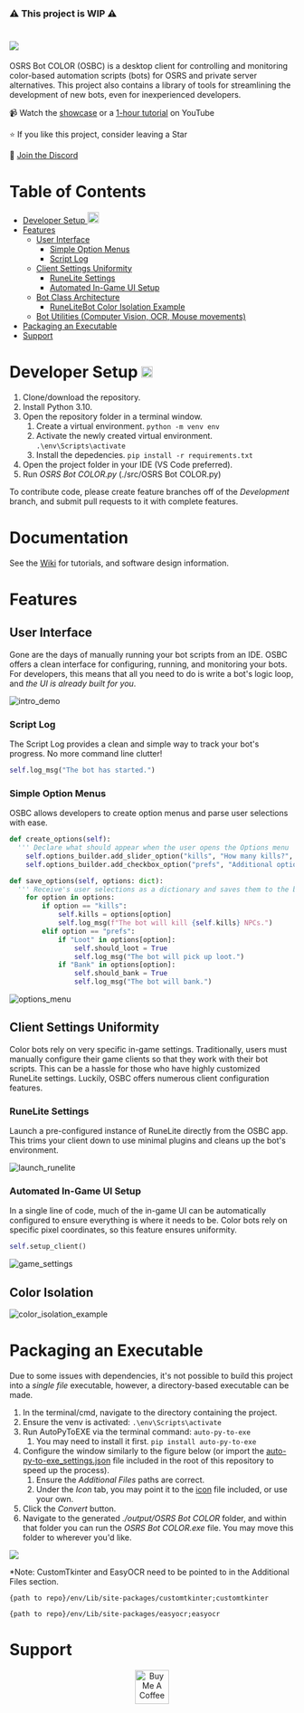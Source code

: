 ### ⚠️ This project is WIP ⚠️

# ![](documentation/media/logo.png)
OSRS Bot COLOR (OSBC) is a desktop client for controlling and monitoring color-based automation scripts (bots) for OSRS and private server alternatives. This project also contains a library of tools for streamlining the development of new bots, even for inexperienced developers.

📹 Watch the [showcase](https://www.youtube.com/watch?v=DAbyiW5mY3M) or a [1-hour tutorial]() on YouTube

⭐ If you like this project, consider leaving a Star

💬 [Join the Discord](https://discord.gg/Znks7Smya4)

# Table of Contents
- [Developer Setup <img height=20 src="documentation/media/windows_logo.png"/>](#developer-setup-)
- [Features](#features)
  - [User Interface](#user-interface)
    - [Simple Option Menus](#simple-option-menus)
    - [Script Log](#script-log)
  - [Client Settings Uniformity](#client-settings-uniformity)
    - [RuneLite Settings](#runelite-settings)
    - [Automated In-Game UI Setup](#automated-in-game-ui-setup)
  - [Bot Class Architecture](#bot-class-architecture)
    - [RuneLiteBot Color Isolation Example](#runelitebot-color-isolation-example)
  - [Bot Utilities (Computer Vision, OCR, Mouse movements)](#bot-utilities-computer-vision-ocr-mouse-movements)
- [Packaging an Executable](#packaging-an-executable)
- [Support](#support)

# Developer Setup <img height=20 src="documentation/media/windows_logo.png"/>
1. Clone/download the repository.
2. Install Python 3.10.
3. Open the repository folder in a terminal window.
   1. Create a virtual environment. ```python -m venv env```
   2. Activate the newly created virtual environment. ```.\env\Scripts\activate```
   3. Install the depedencies. ```pip install -r requirements.txt```
4. Open the project folder in your IDE (VS Code preferred).
5. Run *OSRS Bot COLOR.py* (./src/OSRS Bot COLOR.py)

To contribute code, please create feature branches off of the _Development_ branch, and submit pull requests to it with complete features.

# Documentation

See the [Wiki](https://github.com/kelltom/OSRS-Bot-COLOR/wiki) for tutorials, and software design information.

# Features
## User Interface
Gone are the days of manually running your bot scripts from an IDE. OSBC offers a clean interface for configuring, running, and monitoring your bots. For developers, this means that all you need to do is write a bot's logic loop, and *the UI is already built for you*.

![intro_demo](https://user-images.githubusercontent.com/44652363/197059102-27a9a942-25b6-4012-b83b-90ae8399b4e8.gif)

### Script Log
The Script Log provides a clean and simple way to track your bot's progress. No more command line clutter!

```python
self.log_msg("The bot has started.")
```

### Simple Option Menus
OSBC allows developers to create option menus and parse user selections with ease.

```python
def create_options(self):
  ''' Declare what should appear when the user opens the Options menu '''
    self.options_builder.add_slider_option("kills", "How many kills?", 1, 300)
    self.options_builder.add_checkbox_option("prefs", "Additional options", ["Loot", "Bank"])

def save_options(self, options: dict):
  ''' Receive's user selections as a dictionary and saves them to the bot '''
    for option in options:
        if option == "kills":
            self.kills = options[option]
            self.log_msg(f"The bot will kill {self.kills} NPCs.")
        elif option == "prefs":
            if "Loot" in options[option]:
                self.should_loot = True
                self.log_msg("The bot will pick up loot.")
            if "Bank" in options[option]:
                self.should_bank = True
                self.log_msg("The bot will bank.")
```

![options_menu](https://user-images.githubusercontent.com/44652363/197066453-d108c0ba-351a-4a8a-96ed-57d7cfd5f6c5.png)

## Client Settings Uniformity
Color bots rely on very specific in-game settings. Traditionally, users must manually configure their game clients so that they work with their bot scripts. This can be a hassle for those who have highly customized RuneLite settings. Luckily, OSBC offers numerous client configuration features.

### RuneLite Settings
Launch a pre-configured instance of RuneLite directly from the OSBC app. This trims your client down to use minimal plugins and cleans up the bot's environment.

![launch_runelite](https://user-images.githubusercontent.com/44652363/197061911-2ab29a8b-9897-4142-9f46-3728e6548997.png)

### Automated In-Game UI Setup
In a single line of code, much of the in-game UI can be automatically configured to ensure everything is where it needs to be. Color bots rely on specific pixel coordinates, so this feature ensures uniformity.

```python
self.setup_client()
```

![game_settings](https://user-images.githubusercontent.com/44652363/197063629-dcc8f3d1-6a11-4bb4-910d-88d415c409a9.gif)

## Color Isolation

![color_isolation_example](https://user-images.githubusercontent.com/44652363/197067212-effe91b2-ad0e-43ed-bcf8-7949f1b6e5b7.gif)

# Packaging an Executable
Due to some issues with dependencies, it's not possible to build this project into a *single file* executable, however, a directory-based executable can be made.

1. In the terminal/cmd, navigate to the directory containing the project.
2. Ensure the venv is activated: ```.\env\Scripts\activate```
3. Run AutoPyToEXE via the terminal command: ```auto-py-to-exe```
   1. You may need to install it first. ```pip install auto-py-to-exe```
4. Configure the window similarly to the figure below (or import the [auto-py-to-exe_settings.json](auto-py-to-exe_settings.json) file included in the root of this repository to speed up the process).
   1. Ensure the *Additional Files* paths are correct.
   2. Under the *Icon* tab, you may point it to the [icon](documentation/media/icon.ico) file included, or use your own.
5. Click the *Convert* button.
6. Navigate to the generated *./output/OSRS Bot COLOR* folder, and within that folder you can run the *OSRS Bot COLOR.exe* file. You may move this folder to wherever you'd like.

![](documentation/media/auto-py-to-exe-settings.png)

*Note: CustomTkinter and EasyOCR need to be pointed to in the Additional Files section.

```{path to repo}/env/Lib/site-packages/customtkinter;customtkinter```

```{path to repo}/env/Lib/site-packages/easyocr;easyocr```

# Support
<p align="center">
  <a href="https://www.buymeacoffee.com/kelltom" target="_blank">
    <img src="https://cdn.buymeacoffee.com/buttons/v2/default-yellow.png" alt="Buy Me A Coffee" height="60px">
  </a>  
</p> 
